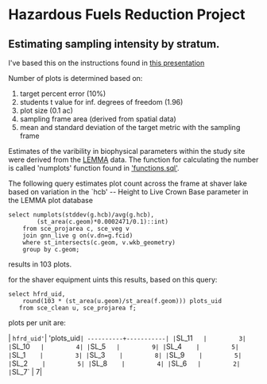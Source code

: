 Hazardous Fuels Reduction Project
=================================

## Estimating sampling intensity by stratum. 

I've based this on the instructions found in [this presentation](http://www.rainforestcoalition.org/TinyMceFiles/CD%20REDD%20II,%20May%202011/11%20Forest%20Inventory_SteffenLackmann.pdf)

Number of plots is determined based on:

1. target percent error (10%)
2. students t value for inf. degrees of freedom (1.96)
3. plot size (0.1 ac)
4. sampling frame area (derived from spatial data)
4. mean and standard deviation of the target metric with the sampling frame

Estimates of the varibility in biophysical parameters within the study site were derived from the [LEMMA](http://lemma.forestry.oregonstate.edu/data/plot-database) data. The function for calculating the number is called 'numplots' function found in ['functions.sql'](https://github.com/peteWT/hfrd/blob/master/functions.sql).

The following query estimates plot count across the frame at shaver lake based on variation in the `hcb' -- Height to Live Crown Base parameter in the LEMMA plot database

    select numplots(stddev(g.hcb)/avg(g.hcb),
			(st_area(c.geom)*0.0002471/0.1)::int) 
		from sce_projarea c, sce_veg v 
		join gnn_live g on(v.dn=g.fcid) 
		where st_intersects(c.geom, v.wkb_geometry) 
		group by c.geom;

results in 103 plots.

for the shaver equipment uints this results, based on this query:

    select hfrd_uid,
		round(103 * (st_area(u.geom)/st_area(f.geom))) plots_uid
	   from sce_clean u, sce_projarea f;

plots per unit are:

| `hfrd_uid'`| 'plots_uid` |
----------+-----------|
| `SL_11`    |         3|
| `SL_10`    |         4|
| `SL_5`    |         9|
| `SL_4`     |         5|
| `SL_1`     |         3|
| `SL_3`     |         8|
| `SL_9`     |         5|
| `SL_2`     |         5|
| `SL_8`     |         4|
| `SL_6`    |         2|
| `SL_7`     |         7|

